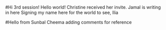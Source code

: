 #Hi 3rd session!
Hello world!
Christine received her invite.
Jamal is writing in here
Signing my name here for the world to see, Ilia

#Hello from Sunbal Cheema adding comments for reference
